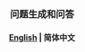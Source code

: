 <h3 align="center">
    <p>问题生成和问答</p>
</h3>
<h4 align="center">
    <p>
        <a href="https://github.com/algolet/question_generation/blob/main/README.md">English</a> |
        <b>简体中文</b>
    <p>
</h4>
